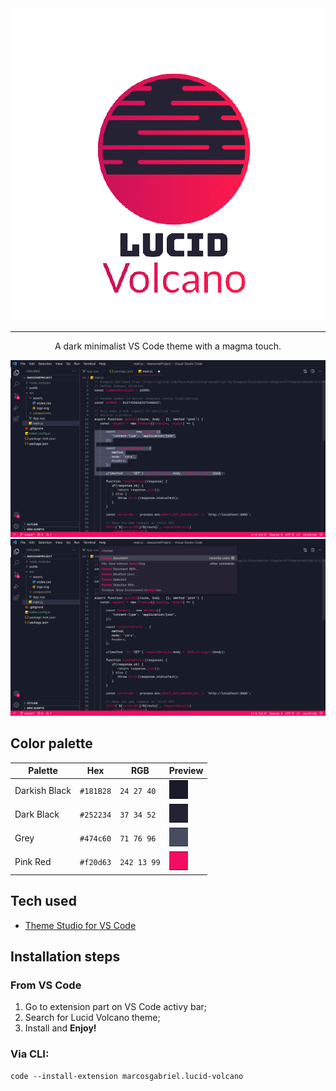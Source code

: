 
<div align="center">

<img src="Images/LV_logo.png" />

---

A dark minimalist VS Code theme with a magma touch.

<img src="Images/LV_screen_1.png"/>

<img src="Images/LV_screen_2.png"/>

</div>

## Color palette

<div align="center">
  
Palette        | Hex       | RGB         | Preview
---            | ---       | ---         | ---
Darkish Black  | `#181B28` | `24 27 40`  |<img src="Images//darkish_black.png" width="30"/>
Dark Black     | `#252234` | `37 34 52`  |<img src="Images//dark_black.png" width="30"/>
Grey           | `#474c60` | `71 76 96`  |<img src="Images//grey.png" width="30"/>
Pink Red       | `#f20d63` | `242 13 99` |<img src="Images//pink_red.png" width="30"/>

</div>

## Tech used

* [Theme Studio for VS Code](https://themes.vscode.one/)

## Installation steps

### From VS Code

1. Go to extension part on VS Code activy bar;
2. Search for Lucid Volcano theme;
3. Install and **Enjoy!**

### Via CLI:

```
code --install-extension marcosgabriel.lucid-volcano
```
